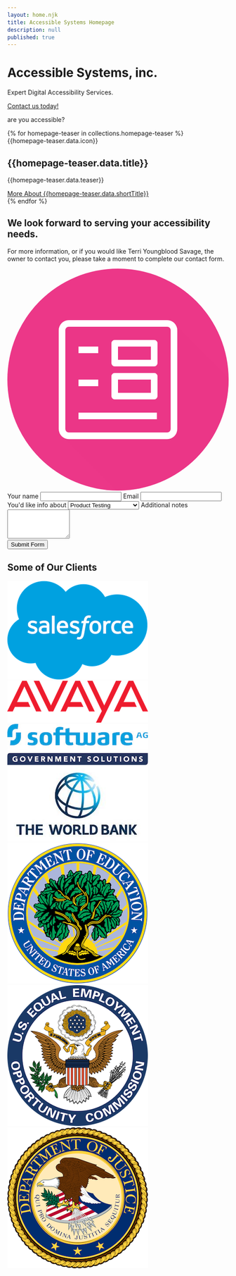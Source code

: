 ```yaml
---
layout: home.njk
title: Accessible Systems Homepage
description: null
published: true
---
```


# Accessible Systems, inc.

<div class="homepage-hero">
  <div class="hero-text">
    <p>Expert Digital Accessibility Services.</p>
    <a href="contact" class="btn">Contact us today!</a>
  </div>
  <!-- <img src="img/homepage-hero.png" alt="Keyboard with Accessibility button" /> -->
  <div class="hero-graphic">
    <p>are you accessible?</p>
  </div>
</div>

<div class="homepage-row homepage-grid">
  {% for homepage-teaser in collections.homepage-teaser %}
  <div class="homepage-blurb {{ homepage-teaser.data.title | lower }}">
    {{homepage-teaser.data.icon}}
    <div>
      <h2>{{homepage-teaser.data.title}}</h2>
      <p>{{homepage-teaser.data.teaser}}</p>
      <a href="{{homepage-teaser.url}}" class="btn">More About {{homepage-teaser.data.shortTitle}}</a>
    </div>
  </div>
  {% endfor %}
</div>

<div class="homepage-row  homepage-grid-bottom">
  <div class="homepage-blurb">
    <h2>We look forward to serving your accessibility needs.</h2>
    <p>For more information, or if you would like Terri Youngblood Savage, the owner to contact you, please take a moment to complete our contact form.</p>
    <svg viewBox="0 0 175 175" xmlns="http://www.w3.org/2000/svg" xmlns:xlink="http://www.w3.org/1999/xlink"><clipPath id="d"><circle cx="87.5" cy="87.5" r="87.5"/></clipPath><circle cx="87.5" cy="87.5" fill="#ec3788" r="87.5"/><circle cx="87.5" cy="87.5" fill="none" r="87.5"/><g clip-path="url(#d)"><path d="m42.8 119.45v12.34l65.01 65 93.84-84.21-70.48-70.47-36.31.55-21.31-.55-27.71 1.46z" fill="#ec3788" opacity=".5"/></g><path d="m56.25 113.54v5.21h62v-5.21zm31.25-26h26v10.38h-26zm-31.25 0v5.21h15.62v-5.25zm28.65-5.25a2.61 2.61 0 0 0 -2.61 2.61v15.62a2.6 2.6 0 0 0 2.61 2.6h31.25a2.6 2.6 0 0 0 2.6-2.6v-15.62a2.61 2.61 0 0 0 -2.6-2.61zm2.6-20.83h26v10.41h-26zm-31.25 0v5.21h15.62v-5.21zm28.65-5.21a2.61 2.61 0 0 0 -2.61 2.6v15.63a2.6 2.6 0 0 0 2.61 2.6h31.25a2.6 2.6 0 0 0 2.6-2.6v-15.63a2.61 2.61 0 0 0 -2.6-2.6zm-36.3-10.41h77.8a2.7 2.7 0 0 1 2.76 2.76v77.81a2.7 2.7 0 0 1 -2.76 2.76h-77.8a2.7 2.7 0 0 1 -2.76-2.76v-77.81a2.7 2.7 0 0 1 2.76-2.76zm0-5.22a8 8 0 0 0 -8 8v77.81a8 8 0 0 0 8 8h77.8a8 8 0 0 0 8-8v-77.83a8 8 0 0 0 -8-8z" fill="#fff"/></svg>
  </div>

  <form id="contact" action="https://kwes.io/api/foreign/forms/LVdL6LxBuNUxTf7nwLu5" method="POST" class="kwes-form" data-kw-mode="test">
    <label for="name">Your name</label>
    <input type="text" id="name" name="Name" />
    <label for="email">Email</label>
    <input type="text" id="email" name="Email" rules="email" />
    <label for="about">You'd like info about</label>
    <select id="about" name="About">
      <option value="Product Testing">Product Testing</option>
      <option value="Accessibility Consulting">Accessibility Consulting</option>
      <option value="Accessibility Training">Accessibility Training</option>
      <option value="Other">Other</option>
    </select>
    <label for="notes">Additional notes</label>
    <textarea id="notes" cols="15" rows="4" name="Additional Notes"></textarea>
    <div>
      <input type="submit" class="btn" value="Submit Form" />
    </div>
  </form>
</div>

<div class="homepage-row  logos">
  <h2>Some of Our Clients</h2>
  <div>
    <img src="img/logo-salesforce.png" alt="Salesforce">
    <img src="img/logo-avaya.png" alt="Avaya">
    <img src="img/logo-softwareag.jpg" alt="Software AG Government Solutions">
  </div>
  <div>
    <img src="img/logo-world-bank.jpg" alt="The World Bank">
    <img src="img/logo-ed.png" alt="U.S. Department of Education">
    <img src="img/logo-equal-opportunity.png" alt="U.S. Equal Employment Opportunity Commission">
    <img src="img/logo-doj.png" alt="U.S. Department of Justice">
  </div>
</div>
